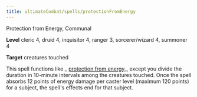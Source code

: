 ```yaml
---
title: ultimateCombat/spells/protectionFromEnergy
---
```

Protection from Energy, Communal

**Level** cleric 4, druid 4, inquisitor 4, ranger 3, sorcerer/wizard 4, summoner 4

**Target** creatures touched

This spell functions like _ [protection from energy](spells/protectionFromEnergy.md#_protection-from-energy)_, except you divide the duration in 10-minute intervals among the creatures touched. Once the spell absorbs 12 points of energy damage per caster level (maximum 120 points) for a subject, the spell's effects end for that subject.

